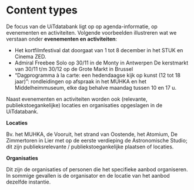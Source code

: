 ---
---

# Content types

De focus van de UiTdatabank ligt op op agenda-informatie, op evenementen en activiteiten. Volgende voorbeelden illustreren wat we verstaan onder **evenementen en activiteiten**:

* Het kortfilmfestival dat doorgaat van 1 tot 8 december in het STUK en Cinema ZED.
* Admiral Freebee Solo op 30/11 in de Monty in Antwerpen
De kerstmarkt van 30/11 t/m 30/12 op de Grote Markt in Brussel
* “Dagprogramma à la carte: een hedendaagse kijk op kunst (12 tot 18 jaar)”: rondleidingen op afspraak in het MUHKA en het Middelheimmuseum, elke dag behalve maandag tussen 10 en 17 u.

Naast evenementen en activiteiten worden ook (relevante, publiekstoegankelijke) locaties en organisaties opgeslagen in de UiTdatabank.

**Locaties**

Bv. het MUHKA, de Vooruit, het strand van Oostende, het Atomium, De Zimmertoren in Lier met op de eerste verdieping de Astronomische Studio; dit zijn publieksrelevante / publiekstoegankelijke plaatsen of locaties.

**Organisaties**

Dit zijn de organisaties of personen die het specifieke aanbod organiseren. In sommige gevallen is de organisator en de locatie van het aanbod dezelfde instantie.

